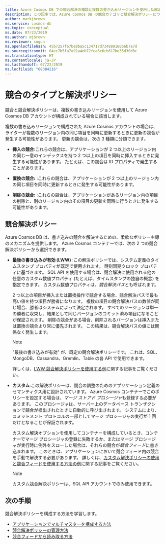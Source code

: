 ```yaml
---
title: Azure Cosmos DB での競合解決の種類と複数の書き込みリージョンを使用した解決ポリシー
description: この記事では、Azure Cosmos DB の競合カテゴリと競合解決ポリシーについて説明します。
author: markjbrown
ms.service: cosmos-db
ms.topic: conceptual
ms.date: 07/23/2019
ms.author: mjbrown
ms.reviewer: sngun
ms.openlocfilehash: 45b7257f67be8ba5c134717d73488916056b7a7d
ms.sourcegitcommit: 04ec7b5fa7a92a4eb72fca6c6cb617be35d30d0c
ms.translationtype: HT
ms.contentlocale: ja-JP
ms.lasthandoff: 07/22/2019
ms.locfileid: "68384216"
---
```

# <a name="conflict-types-and-resolution-policies"></a>競合のタイプと解決ポリシー

競合と競合解決ポリシーは、複数の書き込みリージョンを使用して Azure Cosmos DB アカウントが構成されている場合に該当します。

複数の書き込みリージョンで構成された Azure Cosmos アカウントの場合は、ライターが複数のリージョン内の同じ項目を同時に更新するときに更新の競合が発生する可能性があります。 更新の競合は、次の 3 種類に分類できます。

* **挿入の競合**:これらの競合は、アプリケーションが 2 つ以上のリージョン内の同じ一意のインデックスを持つ 2 つ以上の項目を同時に挿入するときに発生する可能性があります。 たとえば、この競合は ID プロパティで発生することがあります。

* **置換の競合:** :これらの競合は、アプリケーションが 2 つ以上のリージョン内の同じ項目を同時に更新するときに発生する可能性があります。

* **削除の競合:** :これらの競合は、アプリケーションがあるリージョン内の項目の削除と、別のリージョン内のその項目の更新を同時に行うときに発生する可能性があります。

## <a name="conflict-resolution-policies"></a>競合解決ポリシー

Azure Cosmos DB は、書き込みの競合を解決するための、柔軟なポリシー主導のメカニズムを提供します。 Azure Cosmos コンテナーでは、次の 2 つの競合解決ポリシーから選択できます。

- **最後の書き込みが有効 (LWW)** :この解決ポリシーでは、システム定義のタイムスタンプ プロパティが既定で使用されます。 時刻同期クロック プロパティに基づきます。 SQL API を使用する場合は、競合解決に使用される他の任意のカスタム数値プロパティ (たとえば、タイムスタンプの独自の概念) を指定できます。 カスタム数値プロパティは、*競合解決パス*とも呼ばれます。 

  2 つ以上の項目が挿入または置換操作で競合する場合、競合解決パスで最も高い値を持つ項目が勝者になります。 複数の項目の競合解決パスの数値が同じ場合、勝者はシステムによって決定されます。 すべてのリージョンは単一の勝者に収束し、結果として同じバージョンのコミット済み項目になることが保証されます。 削除の競合がある場合、削除されるバージョンは挿入または置換の競合より常に優先されます。 この結果は、競合解決パスの値には関係なく発生します。

  > [!NOTE]
  > "最後の書き込みが有効" が、既定の競合解決ポリシーです。 これは、SQL、MongoDB、Cassandra、Gremlin、Table の各 API で使用できます。

  詳しくは、[LWW 競合解決ポリシーを使用する例](how-to-manage-conflicts.md)に関する記事をご覧ください。

- **カスタム**:この解決ポリシーは、競合の調整のためのアプリケーション定義のセマンティクス用に設計されています。 Azure Cosmos コンテナーでこのポリシーを設定する場合は、*マージ ストアド プロシージャ*も登録する必要があります。 このプロシージャは、サーバー上のデータベース トランザクションで競合が検出されたときに自動的に呼び出されます。 システムにより、コミットメント プロトコルの一部としてマージ プロシージャの実行が 1 回だけとなることが保証されます。  

  カスタム解決オプションを使用してコンテナーを構成しているとき、コンテナーでマージ プロシージャの登録に失敗するか、またはマージ プロシージャが実行時に例外をスローした場合は、それらの競合が*競合フィード*に書き込まれます。 このときは、アプリケーションにおいて競合フィード内の競合を手動で解決する必要があります。 詳しくは、[カスタム解決ポリシーの使用と競合フィードを使用する方法の例](how-to-manage-conflicts.md)に関する記事をご覧ください。

  > [!NOTE]
  > カスタム競合解決ポリシーは、SQL API アカウントでのみ使用できます。

## <a name="next-steps"></a>次の手順

競合解決ポリシーを構成する方法を学習します。

* [アプリケーションでマルチマスターを構成する方法](how-to-multi-master.md)
* [競合解決ポリシーの管理方法](how-to-manage-conflicts.md)
* [競合フィードから読み取る方法](how-to-manage-conflicts.md#read-from-conflict-feed)
